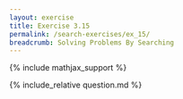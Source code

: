 ```yaml
---
layout: exercise
title: Exercise 3.15
permalink: /search-exercises/ex_15/
breadcrumb: Solving Problems By Searching
---
```


{% include mathjax_support %}

<div><i class="arrow-up loader" data-chapter="search-exercises" data-exercise="ex_15" data-rating="0"></i></div>
{% include_relative question.md %}
